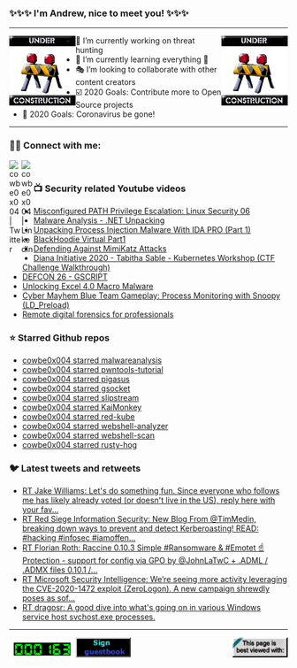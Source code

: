 ### ✨✨✨ I'm Andrew, nice to meet you! ✨✨✨

---
<img align="left" width="120px" src="https://raw.githubusercontent.com/cowbe0x004/cowbe0x004/master/images/image004.gif" />
<img align="right" width="120px" src="https://raw.githubusercontent.com/cowbe0x004/cowbe0x004/master/images/image004.gif" />

- 📖 I’m currently working on threat hunting
- 📘 I’m currently learning everything 🤣
- 🎭 I’m looking to collaborate with other content creators
- ☑️ 2020 Goals: Contribute more to Open Source projects
- 🦠 2020 Goals: Coronavirus be gone!

---

### 🤝🏽 Connect with me:
[<img align="left" alt="cowbe0x004 | Twitter" width="22px" src="https://cdn.jsdelivr.net/npm/simple-icons@v3/icons/twitter.svg" />][twitter]
[<img align="left" alt="cowbe0x004 | LinkedIn" width="22px" src="https://cdn.jsdelivr.net/npm/simple-icons@v3/icons/linkedin.svg" />][linkedin]

<!--
[<img align="left" alt="cowbe0x004.com" width="22px" src="https://raw.githubusercontent.com/iconic/open-iconic/master/svg/globe.svg" />][website]
[<img align="left" alt="cowbe0x004 | YouTube" width="22px" src="https://cdn.jsdelivr.net/npm/simple-icons@v3/icons/youtube.svg" />][youtube]
[<img align="left" alt="cowbe0x004 | Instagram" width="22px" src="https://cdn.jsdelivr.net/npm/simple-icons@v3/icons/instagram.svg" />][instagram]
-->

<br />

### 📺 Security related Youtube videos
<!-- YOUTUBE:START -->
- [Misconfigured PATH Privilege Escalation: Linux Security 06](https://www.youtube.com/watch?v=PvbsJKpNje0)
- [Malware Analysis - .NET Unpacking](https://www.youtube.com/watch?v=O3S-M2nAKmE)
- [Unpacking Process Injection Malware With IDA PRO (Part 1)](https://www.youtube.com/watch?v=ScBB-Hi7NxQ)
- [BlackHoodie Virtual Part1](https://www.youtube.com/watch?v=ce9C69o0voo)
- [Defending Against MimiKatz Attacks](https://www.youtube.com/watch?v=RGQuXAABBoo)
- [Diana Initiative 2020 - Tabitha Sable - Kubernetes Workshop (CTF Challenge Walkthrough)](https://www.youtube.com/watch?v=n-SJe2PXF_E)
- [DEFCON 26 - GSCRIPT](https://www.youtube.com/watch?v=8yjMlMf8NpQ)
- [Unlocking Excel 4.0 Macro Malware](https://www.youtube.com/watch?v=WRrzX7cGHaY)
- [Cyber Mayhem Blue Team Gameplay: Process Monitoring with Snoopy (LD_Preload)](https://www.youtube.com/watch?v=gH_q0zRcPuI)
- [Remote digital forensics for professionals](https://www.youtube.com/watch?v=Wf99kL1hhuU)
<!-- YOUTUBE:END -->

### ⭐ Starred Github repos
<!-- GITHUB_STAR:START -->
- [cowbe0x004 starred malwareanalysis](https://github.com/astrovax/malwareanalysis)
- [cowbe0x004 starred pwntools-tutorial](https://github.com/Gallopsled/pwntools-tutorial)
- [cowbe0x004 starred pigasus](https://github.com/cmu-snap/pigasus)
- [cowbe0x004 starred gsocket](https://github.com/hackerschoice/gsocket)
- [cowbe0x004 starred slipstream](https://github.com/samyk/slipstream)
- [cowbe0x004 starred KaiMonkey](https://github.com/accurics/KaiMonkey)
- [cowbe0x004 starred red-kube](https://github.com/lightspin-tech/red-kube)
- [cowbe0x004 starred webshell-analyzer](https://github.com/tstillz/webshell-analyzer)
- [cowbe0x004 starred webshell-scan](https://github.com/tstillz/webshell-scan)
- [cowbe0x004 starred rusty-hog](https://github.com/newrelic/rusty-hog)
<!-- GITHUB_STAR:END -->

### 🐦 Latest tweets and retweets
<!-- TWEETS:START -->
- [RT Jake Williams: Let's do something fun. Since everyone who follows me has likely already voted (or doesn't live in the US), reply here with your fav...](https://twitter.com/MalwareJake/status/1323621891211481094)
- [RT Red Siege Information Security: New Blog From @TimMedin, breaking down ways to prevent and detect Kerberoasting! READ:  #hacking #infosec #iamoffen...](https://twitter.com/RedSiege/status/1321099835894890500)
- [RT Florian Roth: Raccine 0.10.3 Simple #Ransomware & #Emotet ☝️ Protection - support for config via GPO by @JohnLaTwC + .ADML / .ADMX files 0.10.1 /...](https://twitter.com/cyb3rops/status/1317854838928060416)
- [RT Microsoft Security Intelligence: We’re seeing more activity leveraging the CVE-2020-1472 exploit (ZeroLogon). A new campaign shrewdly poses as sof...](https://twitter.com/MsftSecIntel/status/1313598440719355904)
- [RT dragosr: A good dive into what's going on in various Windows service host svchost.exe processes.](https://twitter.com/dragosr/status/1310432810520293379)
<!-- TWEETS:END -->

---

[<img align="left" width="120px" src="https://raw.githubusercontent.com/cowbe0x004/cowbe0x004/master/images/visitors.gif" />][visitor]
[<img align="left" alt="Sign My Guestbook" width="100px" src="https://raw.githubusercontent.com/cowbe0x004/cowbe0x004/master/images/sign_guest_book.gif" />][guestbook]
[<img align="right" width="100px" src="https://raw.githubusercontent.com/cowbe0x004/cowbe0x004/master/images/netscape.gif" />][netscape]


[website]: https://cowbe0x004.com
[twitter]: https://twitter.com/cowbe0x004
[youtube]: https://youtube.com/
[instagram]: https://instagram.com/
[linkedin]: https://www.linkedin.com/in/anhuang/
[guestbook]: https://github.com/cowbe0x004/cowbe0x004/issues
[netscape]: https://github.com/cowbe0x004/cowbe0x004
[visitor]: https://github.com/cowbe0x004/cowbe0x004
